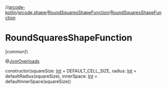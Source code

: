 //[qrcode-kotlin](../../../index.md)/[qrcode.shape](../index.md)/[RoundSquaresShapeFunction](index.md)/[RoundSquaresShapeFunction](-round-squares-shape-function.md)

# RoundSquaresShapeFunction

[common]\

@[JvmOverloads](https://kotlinlang.org/api/latest/jvm/stdlib/kotlin-stdlib/kotlin.jvm/-jvm-overloads/index.html)

constructor(squareSize: [Int](https://kotlinlang.org/api/latest/jvm/stdlib/kotlin-stdlib/kotlin/-int/index.html) = DEFAULT_CELL_SIZE, radius: [Int](https://kotlinlang.org/api/latest/jvm/stdlib/kotlin-stdlib/kotlin/-int/index.html) = defaultRadius(squareSize), innerSpace: [Int](https://kotlinlang.org/api/latest/jvm/stdlib/kotlin-stdlib/kotlin/-int/index.html) = defaultInnerSpace(squareSize))
